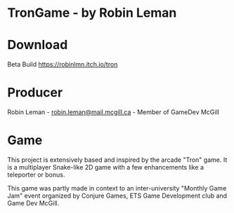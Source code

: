 # TronGame - by Robin Leman

# Download

Beta Build
https://robinlmn.itch.io/tron

# Producer

Robin Leman - robin.leman@mail.mcgill.ca - Member of GameDev McGill

# Game

This project is extensively based and inspired by the arcade "Tron" game. It is a multiplayer Snake-like 2D game with a few enhancements like a teleporter or bonus.

This game was partly made in context to an inter-university "Monthly Game Jam" event organized by Conjure Games, ETS Game Development club and Game Dev McGill.
